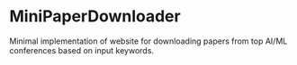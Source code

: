 # MiniPaperDownloader
Minimal implementation of website for downloading papers from top AI/ML conferences based on input keywords.

